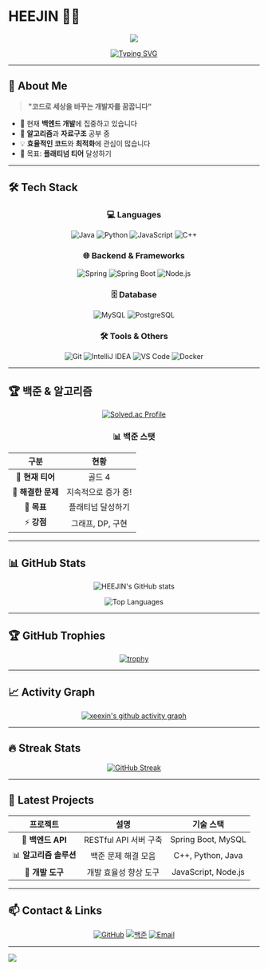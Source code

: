 # HEEJIN 👨‍💻

<div align="center">
  
<img src="https://capsule-render.vercel.app/api?type=waving&color=gradient&customColorList=6&height=200&section=header&text=HEEJIN&fontSize=80&fontColor=ffffff&animation=twinkling" />

[![Typing SVG](https://readme-typing-svg.herokuapp.com?font=Fira+Code&size=24&duration=3000&pause=1000&color=58A6FF&center=true&vCenter=true&width=500&lines=%F0%9F%92%BB+Backend+Developer;%F0%9F%9A%80+Always+Learning;%E2%9C%A8+Problem+Solver;%F0%9F%94%A5+Algorithm+Enthusiast)](https://git.io/typing-svg)

</div>

---

## 🚀 About Me

> **"코드로 세상을 바꾸는 개발자를 꿈꿉니다"**

- 🔭 현재 **백엔드 개발**에 집중하고 있습니다
- 🌱 **알고리즘**과 **자료구조** 공부 중
- 💡 **효율적인 코드**와 **최적화**에 관심이 많습니다
- 🎯 목표: **플래티넘 티어** 달성하기

---

## 🛠️ Tech Stack

<div align="center">

### 💻 Languages
![Java](https://img.shields.io/badge/Java-ED8B00?style=for-the-badge&logo=openjdk&logoColor=white)
![Python](https://img.shields.io/badge/Python-3776AB?style=for-the-badge&logo=python&logoColor=white)
![JavaScript](https://img.shields.io/badge/JavaScript-F7DF1E?style=for-the-badge&logo=JavaScript&logoColor=black)
![C++](https://img.shields.io/badge/C++-00599C?style=for-the-badge&logo=c%2B%2B&logoColor=white)

### 🌐 Backend & Frameworks
![Spring](https://img.shields.io/badge/Spring-6DB33F?style=for-the-badge&logo=spring&logoColor=white)
![Spring Boot](https://img.shields.io/badge/Spring_Boot-6DB33F?style=for-the-badge&logo=spring-boot&logoColor=white)
![Node.js](https://img.shields.io/badge/Node.js-43853D?style=for-the-badge&logo=node.js&logoColor=white)

### 🗄️ Database
![MySQL](https://img.shields.io/badge/MySQL-4479A1?style=for-the-badge&logo=mysql&logoColor=white)
![PostgreSQL](https://img.shields.io/badge/PostgreSQL-316192?style=for-the-badge&logo=postgresql&logoColor=white)

### 🛠️ Tools & Others
![Git](https://img.shields.io/badge/Git-F05032?style=for-the-badge&logo=git&logoColor=white)
![IntelliJ IDEA](https://img.shields.io/badge/IntelliJ_IDEA-000000.svg?style=for-the-badge&logo=intellij-idea&logoColor=white)
![VS Code](https://img.shields.io/badge/VS_Code-0078D4?style=for-the-badge&logo=visual%20studio%20code&logoColor=white)
![Docker](https://img.shields.io/badge/Docker-2496ED?style=for-the-badge&logo=docker&logoColor=white)

</div>

---

## 🏆 백준 & 알고리즘

<div align="center">

[![Solved.ac Profile](http://mazassumnida.wtf/api/v2/generate_badge?boj=xeexin0331)](https://solved.ac/xeexin0331/)

### 📊 백준 스탯
| 구분 | 현황 |
|:---:|:---:|
| 🥇 **현재 티어** | 골드 4 |
| 💯 **해결한 문제** | 지속적으로 증가 중! |
| 🎯 **목표** | 플래티넘 달성하기 |
| ⚡ **강점** | 그래프, DP, 구현 |

</div>

---

## 📊 GitHub Stats

<div align="center">

![HEEJIN's GitHub stats](https://github-readme-stats.vercel.app/api?username=xeexin&show_icons=true&theme=tokyonight&hide_border=true&include_all_commits=true&count_private=true)

![Top Languages](https://github-readme-stats.vercel.app/api/top-langs/?username=xeexin&layout=compact&theme=tokyonight&hide_border=true&langs_count=8)

</div>

---

## 🏆 GitHub Trophies

<div align="center">

[![trophy](https://github-profile-trophy.vercel.app/?username=xeexin&theme=tokyonight&column=7&margin-w=15&margin-h=15)](https://github.com/ryo-ma/github-profile-trophy)

</div>

---

## 📈 Activity Graph

<div align="center">

[![xeexin's github activity graph](https://github-readme-activity-graph.vercel.app/graph?username=xeexin&theme=tokyo-night&hide_border=true&area=true)](https://github.com/ashutosh00710/github-readme-activity-graph)

</div>

---

## 🔥 Streak Stats

<div align="center">

[![GitHub Streak](https://streak-stats.demolab.com/?user=xeexin&theme=tokyonight&hide_border=true)](https://git.io/streak-stats)

</div>

---

## 🌟 Latest Projects

<div align="center">

| 프로젝트 | 설명 | 기술 스택 |
|:---:|:---:|:---:|
| 🚀 **백엔드 API** | RESTful API 서버 구축 | Spring Boot, MySQL |
| 📊 **알고리즘 솔루션** | 백준 문제 해결 모음 | C++, Python, Java |
| 🔧 **개발 도구** | 개발 효율성 향상 도구 | JavaScript, Node.js |

</div>

---

## 📫 Contact & Links

<div align="center">

[![GitHub](https://img.shields.io/badge/GitHub-100000?style=for-the-badge&logo=github&logoColor=white)](https://github.com/xeexin)
[![백준](https://img.shields.io/badge/백준-0A84FF?style=for-the-badge&logo=data:image/svg+xml;base64,PHN2ZyB3aWR0aD0iMjAiIGhlaWdodD0iMjAiIHZpZXdCb3g9IjAgMCAyMCAyMCIgZmlsbD0ibm9uZSIgeG1sbnM9Imh0dHA6Ly93d3cudzMub3JnLzIwMDAvc3ZnIj4KPHBhdGggZD0iTTEwIDIwQzE1LjUyMjggMjAgMjAgMTUuNTIyOCAyMCAxMEMyMCA0LjQ3NzE1IDE1LjUyMjggMCAxMCAwQzQuNDc3MTUgMCAwIDQuNDc3MTUgMCAxMEMwIDE1LjUyMjggNC40NzcxNSAyMCAxMCAyMFoiIGZpbGw9IndoaXRlIi8+Cjwvc3ZnPgo=&logoColor=white)](https://www.acmicpc.net/user/xeexin0331)
[![Email](https://img.shields.io/badge/Email-D14836?style=for-the-badge&logo=gmail&logoColor=white)](mailto:xeexin0331@gmail.com)

</div>


---

<img src="https://capsule-render.vercel.app/api?type=waving&color=gradient&customColorList=6&height=100&section=footer" />

</div>
